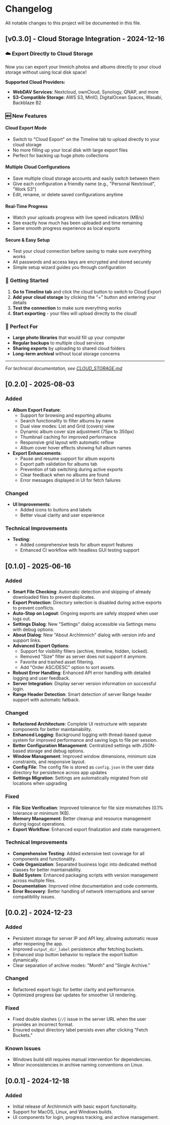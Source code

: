 # Changelog

All notable changes to this project will be documented in this file.

## [v0.3.0] - Cloud Storage Integration - 2024-12-16

### ☁️ **Export Directly to Cloud Storage**

Now you can export your Immich photos and albums directly to your cloud storage without using local disk space!

**Supported Cloud Providers:**

- **WebDAV Services**: Nextcloud, ownCloud, Synology, QNAP, and more
- **S3-Compatible Storage**: AWS S3, MinIO, DigitalOcean Spaces, Wasabi, Backblaze B2

### 🆕 **New Features**

#### **Cloud Export Mode**

- Switch to "Cloud Export" on the Timeline tab to upload directly to your cloud storage
- No more filling up your local disk with large export files
- Perfect for backing up huge photo collections

#### **Multiple Cloud Configurations**

- Save multiple cloud storage accounts and easily switch between them
- Give each configuration a friendly name (e.g., "Personal Nextcloud", "Work S3")
- Edit, rename, or delete saved configurations anytime

#### **Real-Time Progress**

- Watch your uploads progress with live speed indicators (MB/s)
- See exactly how much has been uploaded and time remaining
- Same smooth progress experience as local exports

#### **Secure & Easy Setup**

- Test your cloud connection before saving to make sure everything works
- All passwords and access keys are encrypted and stored securely
- Simple setup wizard guides you through configuration

### 🚀 **Getting Started**

1. **Go to Timeline tab** and click the cloud button to switch to Cloud Export
2. **Add your cloud storage** by clicking the "+" button and entering your details
3. **Test the connection** to make sure everything works
4. **Start exporting** - your files will upload directly to the cloud!

### 📱 **Perfect For**

- **Large photo libraries** that would fill up your computer
- **Regular backups** to multiple cloud services
- **Sharing exports** by uploading to shared cloud folders
- **Long-term archival** without local storage concerns

---

_For technical documentation, see [CLOUD_STORAGE.md](CLOUD_STORAGE.md)_

## [0.2.0] - 2025-08-03

### Added

- **Album Export Feature**:
  - Support for browsing and exporting albums
  - Search functionality to filter albums by name
  - Dual view modes: List and Grid (covers) view
  - Dynamic album cover size adjustment (75px to 350px)
  - Thumbnail caching for improved performance
  - Responsive grid layout with automatic reflow
  - Album cover hover effects showing full album names
- **Export Enhancements**:
  - Pause and resume support for album exports
  - Export path validation for albums tab
  - Prevention of tab switching during active exports
  - Clear feedback when no albums are found
  - Error messages displayed in UI for fetch failures

### Changed

- **UI Improvements**:
  - Added icons to buttons and labels
  - Better visual clarity and user experience

### Technical Improvements

- **Testing**:
  - Added comprehensive tests for album export features
  - Enhanced CI workflow with headless GUI testing support

## [0.1.0] - 2025-06-16

### Added

- **Smart File Checking**: Automatic detection and skipping of already downloaded files to prevent duplicates.
- **Export Protection**: Directory selection is disabled during active exports to prevent conflicts.
- **Auto-Stop on Logout**: Ongoing exports are safely stopped when user logs out.
- **Settings Dialog**: New "Settings" dialog accessible via Settings menu with debug options.
- **About Dialog**: New "About ArchImmich" dialog with version info and support links.
- **Advanced Export Options**:
  - Support for visibility filters (archive, timeline, hidden, locked).
  - Removed "Size" filter as server does not support it anymore.
  - Favorite and trashed asset filtering.
  - Add "Order ASC/DESC" option to sort assets.
- **Robust Error Handling**: Enhanced API error handling with detailed logging and user feedback.
- **Server Integration**: Display server version information on successful login.
- **Range Header Detection**: Smart detection of server Range header support with automatic fallback.

### Changed

- **Refactored Architecture**: Complete UI restructure with separate components for better maintainability.
- **Enhanced Logging**: Background logging with thread-based queue system for improved performance and saving logs to file per session.
- **Better Configuration Management**: Centralized settings with JSON-based storage and debug options.
- **Window Management**: Improved window dimensions, minimum size constraints, and responsive layout.
- **Config File**: The config file is stored as `config.json` in the user data directory for persistence across app updates
- **Settings Migration**: Settings are automatically migrated from old locations when upgrading

### Fixed

- **File Size Verification**: Improved tolerance for file size mismatches (0.1% tolerance or minimum 1KB).
- **Memory Management**: Better cleanup and resource management during logout operations.
- **Export Workflow**: Enhanced export finalization and state management.

### Technical Improvements

- **Comprehensive Testing**: Added extensive test coverage for all components and functionality.
- **Code Organization**: Separated business logic into dedicated method classes for better maintainability.
- **Build System**: Enhanced packaging scripts with version management across multiple files.
- **Documentation**: Improved inline documentation and code comments.
- **Error Recovery**: Better handling of network interruptions and server compatibility issues.

## [0.0.2] - 2024-12-23

### Added

- Persistent storage for server IP and API key, allowing automatic reuse after reopening the app.
- Improved `output_dir_label` persistence after fetching buckets.
- Enhanced stop button behavior to replace the export button dynamically.
- Clear separation of archive modes: "Month" and "Single Archive."

### Changed

- Refactored export logic for better clarity and performance.
- Optimized progress bar updates for smoother UI rendering.

### Fixed

- Fixed double slashes (`//`) issue in the server URL when the user provides an incorrect format.
- Ensured output directory label persists even after clicking "Fetch Buckets."

### Known Issues

- Windows build still requires manual intervention for dependencies.
- Minor inconsistencies in archive naming conventions on Linux.

## [0.0.1] - 2024-12-18

### Added

- Initial release of ArchImmich with basic export functionality.
- Support for MacOS, Linux, and Windows builds.
- UI components for login, progress tracking, and archive management.
